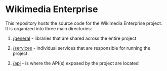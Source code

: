 # Wikimedia Enterprise

This repository hosts the source code for the Wikimedia Enterprise project. It is organized into three main directories:

1. [/general](/general/) - libraries that are shared across the entire project

1. [/services](/services/) - individual services that are responsible for running the project.

1. [/api](/api/) - is where the API(s) exposed by the project are located
